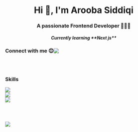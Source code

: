 <h1 align="center">Hi 👋, I'm Arooba Siddiqi</h1>
<h3 align="center">A passionate Frontend Developer 👩🏻‍💻</h3>

 <h5 align="center">
  <i>Currently learning **Next js**</i>
</h5>


<div style="display: flex; align-items: center;">
  <h3 style="margin: 0;">Connect with me 😊</h3>
 <a href="https://skillicons.dev">
    <img src="https://skillicons.dev/icons?i=linkedin" />
  </a>
</div>

<br/><br/>

<h3 align="left">Skills</h3>

  <a href="https://skillicons.dev">
    <img src="https://skillicons.dev/icons?i=cpp,css,html,js,py,ts" /><br/>
<img src="https://skillicons.dev/icons?i=bootstrap,dotnet,nextjs,react,sklearn,selenium,tailwind,mysql,opencv" /><br/>
<img src="https://skillicons.dev/icons?i=aws,git,firebase,postman,figma" /><br/>
  </a>

<br/><br/> 

<picture>
  <source
    srcset="https://github-readme-stats-iota-five-99.vercel.app/api?username=aroobasiddiqi&show_icons=true&locale=en&count_private=true&theme=radical&include_all_commits=true"
    media="(prefers-color-scheme: dark)"
  />
  <source
    srcset="https://github-readme-stats-iota-five-99.vercel.app/api?username=aroobasiddiqi&show_icons=true&locale=en&count_private=true&theme=buefy&include_all_commits=true"
    media="(prefers-color-scheme: light), (prefers-color-scheme: no-preference)"
  />
  <img src="https://github-readme-stats-iota-five-99.vercel.app/api?username=aroobasiddiqi&show_icons=true&locale=en&count_private=true&include_all_commits=true" />
</picture>
